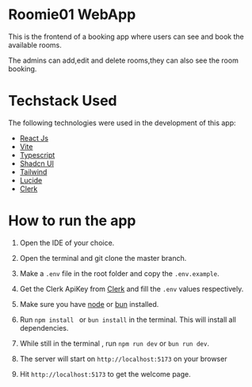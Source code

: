 # Roomie01 WebApp

This is the frontend of a booking app where users can see and book the available rooms.

The admins can add,edit and delete rooms,they can also see the room booking.

# Techstack Used
The following technologies were used in the development of this app:

* [React Js](https://react.dev/)
* [Vite](https://vitejs.dev/)
* [Typescript](https://www.typescriptlang.org/)
* [Shadcn UI](https://ui.shadcn.com/)
* [Tailwind](https://tailwindcss.com/)
* [Lucide](https://lucide.dev/)
* [Clerk](https://clerk.com/)

# How to run the app

1. Open the IDE of your choice.

2. Open the terminal and git clone the master branch.

3. Make a `.env` file in the root folder and copy the `.env.example`.

4. Get the Clerk ApiKey from [Clerk](https://clerk.com/) and fill the `.env` values respectively. 

5. Make sure you have [node](https://nodejs.org/en/) or [bun](https://bun.sh/) installed.

6. Run `npm install ` or `bun install` in the terminal. This will install all dependencies.

7. While still in the terminal , run `npm run dev` or `bun run dev`.

8. The server will start on `http://localhost:5173` on your browser

9. Hit `http://localhost:5173` to get the welcome page.
